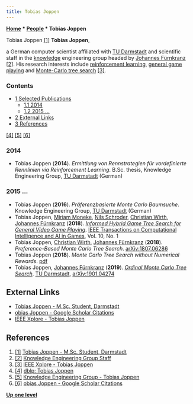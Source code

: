 ```yaml
---
title: Tobias Joppen
---
```

**[Home](Home "Home") \* [People](People "People") \* Tobias Joppen**



 [](https://connect.unity.com/u/tobias-joppen) Tobias Joppen <a id="cite-note-1" href="#cite-ref-1">[1]</a> 
**Tobias Joppen**,  

a German computer scientist affiliated with [TU Darmstadt](Darmstadt_University_of_Technology "Darmstadt University of Technology") and scientific staff in the [knowledge](Knowledge "Knowledge") engineering group headed by [Johannes Fürnkranz](Johannes_F%C3%BCrnkranz "Johannes Fürnkranz") <a id="cite-note-2" href="#cite-ref-2">[2]</a>.
His research interests include [reinforcement learning](Reinforcement_Learning "Reinforcement Learning"), [general game playing](General_Game_Playing "General Game Playing") and [Monte-Carlo tree search](Monte-Carlo_Tree_Search "Monte-Carlo Tree Search") <a id="cite-note-3" href="#cite-ref-3">[3]</a>.



### Contents


* [1 Selected Publications](#selected-publications)
	+ [1.1 2014](#2014)
	+ [1.2 2015 ...](#2015-...)
* [2 External Links](#external-links)
* [3 References](#references)






<a id="cite-note-4" href="#cite-ref-4">[4]</a> <a id="cite-note-5" href="#cite-ref-5">[5]</a> <a id="cite-note-6" href="#cite-ref-6">[6]</a>



### 2014


* Tobias Joppen (**2014**). *Ermittlung von Rennstrategien für vordefinierte Rennlinien via Reinforcement Learning*. B.Sc. thesis, Knowledge Engineering Group, [TU Darmstadt](Darmstadt_University_of_Technology "Darmstadt University of Technology") (German)


### 2015 ...


* Tobias Joppen (**2016**). *Präferenzbasierte Monte Carlo Baumsuche*. Knowledge Engineering Group, [TU Darmstadt](Darmstadt_University_of_Technology "Darmstadt University of Technology") (German)
* Tobias Joppen, [Miriam Moneke](index.php?title=Miriam_Moneke&action=edit&redlink=1 "Miriam Moneke (page does not exist)"), [Nils Schroder](index.php?title=Nils_Schroder&action=edit&redlink=1 "Nils Schroder (page does not exist)"), [Christian Wirth](index.php?title=Christian_Wirth&action=edit&redlink=1 "Christian Wirth (page does not exist)"), [Johannes Fürnkranz](Johannes_F%C3%BCrnkranz "Johannes Fürnkranz") (**2018**). *[Informed Hybrid Game Tree Search for General Video Game Playing](http://ieeexplore.ieee.org/document/7970136/)*. [IEEE Transactions on Computational Intelligence and AI in Games](IEEE#TOCIAIGAMES "IEEE"), Vol. 10, No. 1
* Tobias Joppen, [Christian Wirth](index.php?title=Christian_Wirth&action=edit&redlink=1 "Christian Wirth (page does not exist)"), [Johannes Fürnkranz](Johannes_F%C3%BCrnkranz "Johannes Fürnkranz") (**2018**). *Preference-Based Monte Carlo Tree Search*. [arXiv:1807.06286](https://arxiv.org/abs/1807.06286)
* Tobias Joppen (**2018**). *Monte Carlo Tree Search without Numerical Rewards*. [pdf](https://da2pl.cs.put.poznan.pl/programme/detailed-programme/da2pl2018-abstract-13.pdf)
* Tobias Joppen, [Johannes Fürnkranz](Johannes_F%C3%BCrnkranz "Johannes Fürnkranz") (**2019**). *[Ordinal Monte Carlo Tree Search](https://www.groundai.com/project/ordinal-monte-carlo-tree-search/)*. [TU Darmstadt](Darmstadt_University_of_Technology "Darmstadt University of Technology"), [arXiv:1901.04274](https://arxiv.org/abs/1901.04274)


## External Links


* [Tobias Joppen - M.Sc. Student, Darmstadt](https://connect.unity.com/u/tobias-joppen)
* [obias Joppen - Google Scholar Citations](https://scholar.google.de/citations?user=QCBD1-4AAAAJ&hl=en)
* [IEEE Xplore - Tobias Joppen](https://ieeexplore.ieee.org/author/37086345464)


## References


1. <a id="cite-ref-1" href="#cite-note-1">[1]</a> [Tobias Joppen - M.Sc. Student, Darmstadt](https://connect.unity.com/u/tobias-joppen)
2. <a id="cite-ref-2" href="#cite-note-2">[2]</a> [Knowledge Engineering Group Staff](http://www.ke.tu-darmstadt.de/staff)
3. <a id="cite-ref-3" href="#cite-note-3">[3]</a> [IEEE Xplore - Tobias Joppen](https://ieeexplore.ieee.org/author/37086345464)
4. <a id="cite-ref-4" href="#cite-note-4">[4]</a> [dblp: Tobias Joppen](https://dblp.uni-trier.de/pers/hd/j/Joppen:Tobias)
5. <a id="cite-ref-5" href="#cite-note-5">[5]</a> [Knowledge Engineering Group - Tobias Joppen](http://www.ke.tu-darmstadt.de/staff/tobias-joppen)
6. <a id="cite-ref-6" href="#cite-note-6">[6]</a> [obias Joppen - Google Scholar Citations](https://scholar.google.de/citations?user=QCBD1-4AAAAJ&hl=en)

**[Up one level](People "People")**







 
